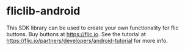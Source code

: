 # fliclib-android

This SDK library can be used to create your own functionality for flic buttons. Buy buttons at https://flic.io.
See the tutorial at https://flic.io/partners/developers/android-tutorial for more info.
